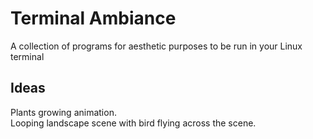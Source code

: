 # Terminal Ambiance
A collection of programs for aesthetic purposes to be run in your Linux terminal  

## Ideas
Plants growing animation.  
Looping landscape scene with bird flying across the scene.  
